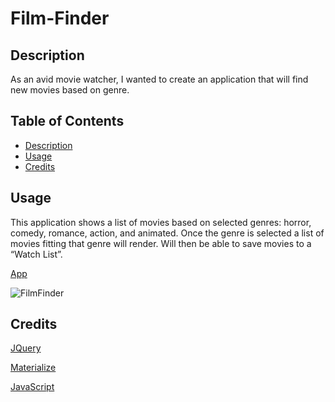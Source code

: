 # Film-Finder

## Description 

As an avid movie watcher, I wanted to create an application that will find new movies based on genre.

## Table of Contents


* [Description](#description)
* [Usage](#usage)
* [Credits](#credits)


## Usage

This application shows a list of movies based on selected genres:  horror, comedy, romance, action, and animated. Once the genre is selected a list of movies fitting that genre will render. Will then be able to save movies to a “Watch List”.

[App](https://GonzalezG97.github.io/project1-film-finder/)

![FilmFinder](https://live.staticflickr.com/65535/51181692463_6da8040753_c.jpg)

## Credits

[JQuery](https://jqueryui.com/)

[Materialize](https://materializecss.com/)

[JavaScript](https://javascript.info/document)
